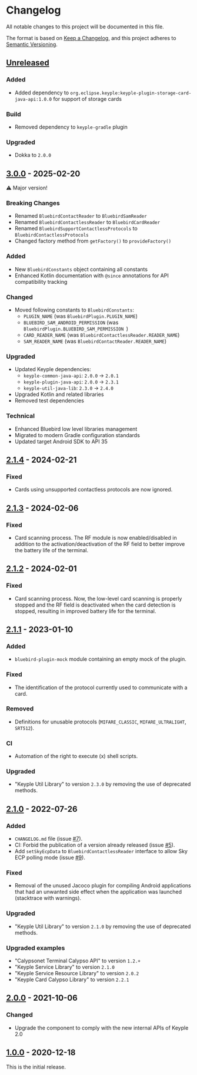 # Changelog
All notable changes to this project will be documented in this file.

The format is based on [Keep a Changelog](https://keepachangelog.com/en/1.0.0/),
and this project adheres to [Semantic Versioning](https://semver.org/spec/v2.0.0.html).

## [Unreleased]
### Added
- Added dependency to `org.eclipse.keyple:keyple-plugin-storage-card-java-api:1.0.0` for support of 
  storage cards
### Build
- Removed dependency to `keyple-gradle` plugin
### Upgraded
- Dokka to `2.0.0`

## [3.0.0] - 2025-02-20
:warning: Major version!
### Breaking Changes
- Renamed `BluebirdContactReader` to `BluebirdSamReader`
- Renamed `BluebirdContactlessReader` to `BluebirdCardReader`
- Renamed `BluebirdSupportContactlessProtocols` to `BluebirdContactlessProtocols`
- Changed factory method from `getFactory()` to `provideFactory()`
### Added
- New `BluebirdConstants` object containing all constants
- Enhanced Kotlin documentation with `@since` annotations for API compatibility tracking
### Changed
- Moved following constants to `BluebirdConstants`:
  - `PLUGIN_NAME` (was `BluebirdPlugin.PLUGIN_NAME`)
  - `BLUEBIRD_SAM_ANDROID_PERMISSION` (was `BluebirdPlugin.BLUEBIRD_SAM_PERMISSION `)
  - `CARD_READER_NAME` (was `BluebirdContactlessReader.READER_NAME`)
  - `SAM_READER_NAME` (was `BluebirdContactReader.READER_NAME`)
### Upgraded
- Updated Keyple dependencies:
  - `keyple-common-java-api`: `2.0.0` -> `2.0.1`
  - `keyple-plugin-java-api`: `2.0.0` -> `2.3.1`
  - `keyple-util-java-lib`: `2.3.0` -> `2.4.0`
- Upgraded Kotlin and related libraries
- Removed test dependencies
### Technical
- Enhanced Bluebird low level libraries management
- Migrated to modern Gradle configuration standards
- Updated target Android SDK to API 35

## [2.1.4] - 2024-02-21
### Fixed
- Cards using unsupported contactless protocols are now ignored.

## [2.1.3] - 2024-02-06
### Fixed
- Card scanning process. The RF module is now enabled/disabled in addition to the 
  activation/deactivation of the RF field to better improve the battery life of the terminal.

## [2.1.2] - 2024-02-01
### Fixed
- Card scanning process. Now, the low-level card scanning is properly stopped and the RF field is 
  deactivated when the card detection is stopped, resulting in improved battery life for the 
  terminal. 

## [2.1.1] - 2023-01-10
### Added
- `bluebird-plugin-mock` module containing an empty mock of the plugin.
### Fixed
- The identification of the protocol currently used to communicate with a card.
### Removed
- Definitions for unusable protocols (`MIFARE_CLASSIC`, `MIFARE_ULTRALIGHT`, `SRT512`).
### CI
- Automation of the right to execute (x) shell scripts.
### Upgraded
- "Keyple Util Library" to version `2.3.0` by removing the use of deprecated methods.

## [2.1.0] - 2022-07-26
### Added
- `CHANGELOG.md` file (issue [#7]).
- CI: Forbid the publication of a version already released (issue [#5]).
- Add `setSkyEcpData` to `BluebirdContactlessReader` interface to allow Sky ECP polling mode (issue [#9]).
### Fixed
- Removal of the unused Jacoco plugin for compiling Android applications that had an unwanted side effect when the application was launched (stacktrace with warnings).
### Upgraded
- "Keyple Util Library" to version `2.1.0` by removing the use of deprecated methods.
### Upgraded examples
- "Calypsonet Terminal Calypso API" to version `1.2.+`
- "Keyple Service Library" to version `2.1.0`
- "Keyple Service Resource Library" to version `2.0.2`
- "Keyple Card Calypso Library" to version `2.2.1`

## [2.0.0] - 2021-10-06
### Changed
- Upgrade the component to comply with the new internal APIs of Keyple 2.0

## [1.0.0] - 2020-12-18
This is the initial release.

[unreleased]: https://github.com/calypsonet/keyple-plugin-cna-bluebird-specific-nfc-java-lib/compare/3.0.0...HEAD
[3.0.0]: https://github.com/calypsonet/keyple-plugin-cna-bluebird-specific-nfc-java-lib/compare/2.1.4...3.0.0
[2.1.4]: https://github.com/calypsonet/keyple-plugin-cna-bluebird-specific-nfc-java-lib/compare/2.1.3...2.1.4
[2.1.3]: https://github.com/calypsonet/keyple-plugin-cna-bluebird-specific-nfc-java-lib/compare/2.1.2...2.1.3
[2.1.2]: https://github.com/calypsonet/keyple-plugin-cna-bluebird-specific-nfc-java-lib/compare/2.1.1...2.1.2
[2.1.1]: https://github.com/calypsonet/keyple-plugin-cna-bluebird-specific-nfc-java-lib/compare/2.1.0...2.1.1
[2.1.0]: https://github.com/calypsonet/keyple-plugin-cna-bluebird-specific-nfc-java-lib/compare/2.0.0...2.1.0
[2.0.0]: https://github.com/calypsonet/keyple-plugin-cna-bluebird-specific-nfc-java-lib/compare/1.0.0...2.0.0
[1.0.0]: https://github.com/calypsonet/keyple-plugin-cna-bluebird-specific-nfc-java-lib/releases/tag/1.0.0

[#9]: https://github.com/calypsonet/keyple-plugin-cna-bluebird-specific-nfc-java-lib/issues/9
[#7]: https://github.com/calypsonet/keyple-plugin-cna-bluebird-specific-nfc-java-lib/issues/7
[#5]: https://github.com/calypsonet/keyple-plugin-cna-bluebird-specific-nfc-java-lib/issues/5
